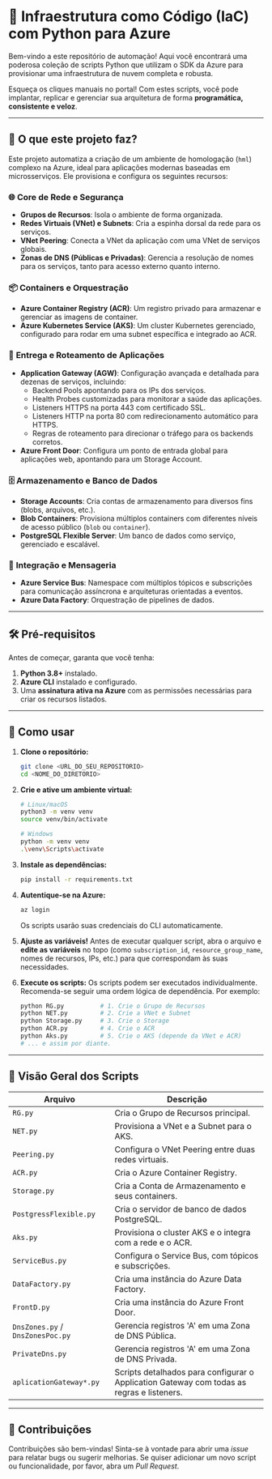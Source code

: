# 🚀 Infraestrutura como Código (IaC) com Python para Azure

Bem-vindo a este repositório de automação! Aqui você encontrará uma poderosa coleção de scripts Python que utilizam o SDK da Azure para provisionar uma infraestrutura de nuvem completa e robusta.

Esqueça os cliques manuais no portal! Com estes scripts, você pode implantar, replicar e gerenciar sua arquitetura de forma **programática, consistente e veloz**.

---

## 🌟 O que este projeto faz?

Este projeto automatiza a criação de um ambiente de homologação (`hml`) complexo na Azure, ideal para aplicações modernas baseadas em microsserviços. Ele provisiona e configura os seguintes recursos:

### 🌐 **Core de Rede e Segurança**
- **Grupos de Recursos**: Isola o ambiente de forma organizada.
- **Redes Virtuais (VNet) e Subnets**: Cria a espinha dorsal da rede para os serviços.
- **VNet Peering**: Conecta a VNet da aplicação com uma VNet de serviços globais.
- **Zonas de DNS (Públicas e Privadas)**: Gerencia a resolução de nomes para os serviços, tanto para acesso externo quanto interno.

### 📦 **Containers e Orquestração**
- **Azure Container Registry (ACR)**: Um registro privado para armazenar e gerenciar as imagens de container.
- **Azure Kubernetes Service (AKS)**: Um cluster Kubernetes gerenciado, configurado para rodar em uma subnet específica e integrado ao ACR.

### 🚚 **Entrega e Roteamento de Aplicações**
- **Application Gateway (AGW)**: Configuração avançada e detalhada para dezenas de serviços, incluindo:
  - Backend Pools apontando para os IPs dos serviços.
  - Health Probes customizadas para monitorar a saúde das aplicações.
  - Listeners HTTPS na porta 443 com certificado SSL.
  - Listeners HTTP na porta 80 com redirecionamento automático para HTTPS.
  - Regras de roteamento para direcionar o tráfego para os backends corretos.
- **Azure Front Door**: Configura um ponto de entrada global para aplicações web, apontando para um Storage Account.

### 🗄️ **Armazenamento e Banco de Dados**
- **Storage Accounts**: Cria contas de armazenamento para diversos fins (blobs, arquivos, etc.).
- **Blob Containers**: Provisiona múltiplos containers com diferentes níveis de acesso público (`blob` ou `container`).
- **PostgreSQL Flexible Server**: Um banco de dados como serviço, gerenciado e escalável.

### 🔄 **Integração e Mensageria**
- **Azure Service Bus**: Namespace com múltiplos tópicos e subscrições para comunicação assíncrona e arquiteturas orientadas a eventos.
- **Azure Data Factory**: Orquestração de pipelines de dados.

---

## 🛠️ Pré-requisitos

Antes de começar, garanta que você tenha:

1.  **Python 3.8+** instalado.
2.  **Azure CLI** instalado e configurado.
3.  Uma **assinatura ativa na Azure** com as permissões necessárias para criar os recursos listados.

---

## 🚀 Como usar

1.  **Clone o repositório:**
    ```bash
    git clone <URL_DO_SEU_REPOSITORIO>
    cd <NOME_DO_DIRETORIO>
    ```

2.  **Crie e ative um ambiente virtual:**
    ```bash
    # Linux/macOS
    python3 -m venv venv
    source venv/bin/activate

    # Windows
    python -m venv venv
    .\venv\Scripts\activate
    ```

3.  **Instale as dependências:**
    ```bash
    pip install -r requirements.txt
    ```

4.  **Autentique-se na Azure:**
    ```bash
    az login
    ```
    Os scripts usarão suas credenciais do CLI automaticamente.

5.  **Ajuste as variáveis!**
    Antes de executar qualquer script, abra o arquivo e **edite as variáveis** no topo (como `subscription_id`, `resource_group_name`, nomes de recursos, IPs, etc.) para que correspondam às suas necessidades.

6.  **Execute os scripts:**
    Os scripts podem ser executados individualmente. Recomenda-se seguir uma ordem lógica de dependência. Por exemplo:
    ```bash
    python RG.py          # 1. Crie o Grupo de Recursos
    python NET.py         # 2. Crie a VNet e Subnet
    python Storage.py     # 3. Crie o Storage
    python ACR.py         # 4. Crie o ACR
    python Aks.py         # 5. Crie o AKS (depende da VNet e ACR)
    # ... e assim por diante.
    ```

---

## 📜 Visão Geral dos Scripts

| Arquivo | Descrição |
| ----------------------------------- | ------------------------------------------------------------------------------------------------ |
| `RG.py` | Cria o Grupo de Recursos principal. |
| `NET.py` | Provisiona a VNet e a Subnet para o AKS. |
| `Peering.py` | Configura o VNet Peering entre duas redes virtuais. |
| `ACR.py` | Cria o Azure Container Registry. |
| `Storage.py` | Cria a Conta de Armazenamento e seus containers. |
| `PostgressFlexible.py` | Cria o servidor de banco de dados PostgreSQL. |
| `Aks.py` | Provisiona o cluster AKS e o integra com a rede e o ACR. |
| `ServiceBus.py` | Configura o Service Bus, com tópicos e subscrições. |
| `DataFactory.py` | Cria uma instância do Azure Data Factory. |
| `FrontD.py` | Cria uma instância do Azure Front Door. |
| `DnsZones.py` / `DnsZonesPoc.py` | Gerencia registros 'A' em uma Zona de DNS Pública. |
| `PrivateDns.py` | Gerencia registros 'A' em uma Zona de DNS Privada. |
| `aplicationGateway*.py` | Scripts detalhados para configurar o Application Gateway com todas as regras e listeners. |

---

## 🤝 Contribuições

Contribuições são bem-vindas! Sinta-se à vontade para abrir uma *issue* para relatar bugs ou sugerir melhorias. Se quiser adicionar um novo script ou funcionalidade, por favor, abra um *Pull Request*.

